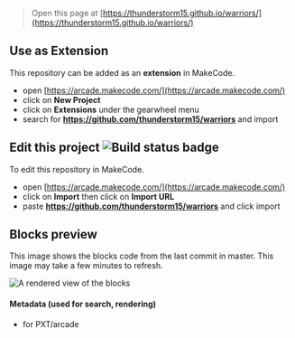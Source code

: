  


> Open this page at [https://thunderstorm15.github.io/warriors/](https://thunderstorm15.github.io/warriors/)

## Use as Extension

This repository can be added as an **extension** in MakeCode.

* open [https://arcade.makecode.com/](https://arcade.makecode.com/)
* click on **New Project**
* click on **Extensions** under the gearwheel menu
* search for **https://github.com/thunderstorm15/warriors** and import

## Edit this project ![Build status badge](https://github.com/thunderstorm15/warriors/workflows/MakeCode/badge.svg)

To edit this repository in MakeCode.

* open [https://arcade.makecode.com/](https://arcade.makecode.com/)
* click on **Import** then click on **Import URL**
* paste **https://github.com/thunderstorm15/warriors** and click import

## Blocks preview

This image shows the blocks code from the last commit in master.
This image may take a few minutes to refresh.

![A rendered view of the blocks](https://github.com/thunderstorm15/warriors/raw/master/.github/makecode/blocks.png)

#### Metadata (used for search, rendering)

* for PXT/arcade
<script src="https://makecode.com/gh-pages-embed.js"></script><script>makeCodeRender("{{ site.makecode.home_url }}", "{{ site.github.owner_name }}/{{ site.github.repository_name }}");</script>
